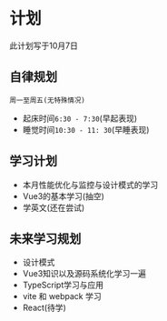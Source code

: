 # 计划
此计划写于10月7日
## 自律规划
`周一至周五(无特殊情况)`
- 起床时间`6:30 - 7:30`(早起表现)
- 睡觉时间`10:30 - 11: 30`(早睡表现)

## 学习计划
- 本月性能优化与监控与设计模式的学习
- Vue3的基本学习(抽空)
- 学英文(还在尝试)
## 未来学习规划
- 设计模式
- Vue3知识以及源码系统化学习一遍
- TypeScript学习与应用
- vite 和 webpack 学习
- React(待学)